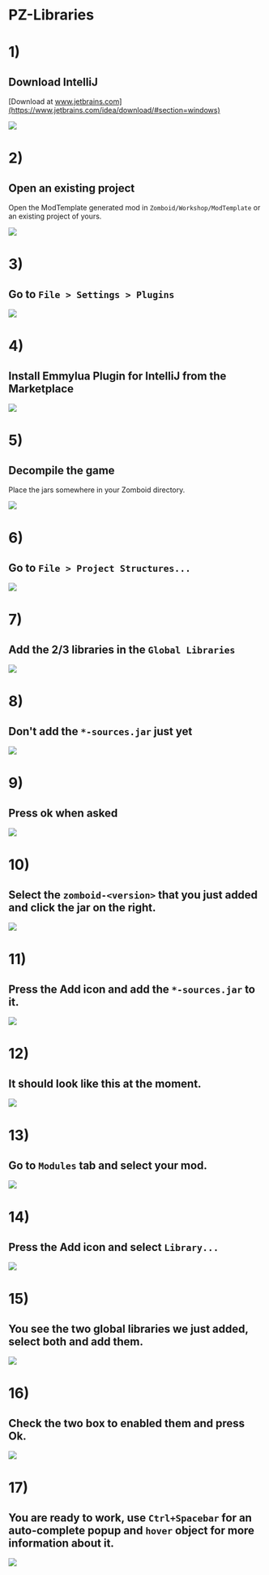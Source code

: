 # PZ-Libraries

# 1)
## Download IntelliJ
[Download at www.jetbrains.com](https://www.jetbrains.com/idea/download/#section=windows)

![](https://github.com/Konijima/PZ-Libraries/blob/Tutorial/Images/1-download-intellij.png)

# 2)
## Open an existing project
Open the ModTemplate generated mod in `Zomboid/Workshop/ModTemplate` or an existing project of yours.

![](https://github.com/Konijima/PZ-Libraries/blob/Tutorial/Images/2-create-new-project.png)

# 3)
## Go to `File > Settings > Plugins`

![](https://github.com/Konijima/PZ-Libraries/blob/Tutorial/Images/3-goto-file-settings.png)

# 4)
## Install Emmylua Plugin for IntelliJ from the Marketplace

![](https://github.com/Konijima/PZ-Libraries/blob/Tutorial/Images/4-install-emmylua.png)

# 5)
## Decompile the game

Place the jars somewhere in your Zomboid directory.

![](https://github.com/Konijima/PZ-Libraries/blob/Tutorial/Images/5-download-libraries.png)

# 6)
## Go to `File > Project Structures...`

![](https://github.com/Konijima/PZ-Libraries/blob/Tutorial/Images/6-goto-project-structure.png)

# 7)
## Add the 2/3 libraries in the `Global Libraries`

![](https://github.com/Konijima/PZ-Libraries/blob/Tutorial/Images/7-goto-global-libraries.png)

# 8)
## Don't add the `*-sources.jar` just yet

![](https://github.com/Konijima/PZ-Libraries/blob/Tutorial/Images/8-import-both-jar-file.png)

# 9)
## Press ok when asked

![](https://github.com/Konijima/PZ-Libraries/blob/Tutorial/Images/9-press-ok-and-agin.png)

# 10)
## Select the `zomboid-<version>` that you just added and click the jar on the right.

![](https://github.com/Konijima/PZ-Libraries/blob/Tutorial/Images/10-select-zomboid-jar-and-click-add.png)

# 11)
## Press the Add icon and add the `*-sources.jar` to it.

![](https://github.com/Konijima/PZ-Libraries/blob/Tutorial/Images/11-add-the-source.png)

# 12)
## It should look like this at the moment.

![](https://github.com/Konijima/PZ-Libraries/blob/Tutorial/Images/12-should-look-like-this.png)

# 13)
## Go to `Modules` tab and select your mod.

![](https://github.com/Konijima/PZ-Libraries/blob/Tutorial/Images/13-go-to-modules.png)

# 14)
## Press the Add icon and select `Library...`

![](https://github.com/Konijima/PZ-Libraries/blob/Tutorial/Images/14-select-libraries.png)

# 15)
## You see the two global libraries we just added, select both and add them.

![](https://github.com/Konijima/PZ-Libraries/blob/Tutorial/Images/15-import-both-global-libraries.png)

# 16)
## Check the two box to enabled them and press Ok.

![](https://github.com/Konijima/PZ-Libraries/blob/Tutorial/Images/16-check-both-and-click-ok.png)

# 17)
## You are ready to work, use `Ctrl+Spacebar` for an auto-complete popup and `hover` object for more information about it.

![](https://github.com/Konijima/PZ-Libraries/blob/Tutorial/Images/17-finished-you-now-have-everything.png)

